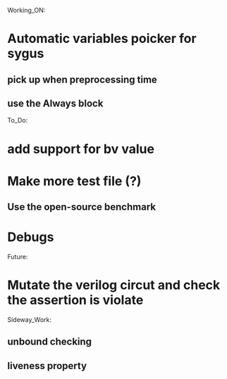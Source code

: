 Working_ON:
# Automatic variables poicker for sygus
## pick up when preprocessing time
## use the Always block


To_Do:
# add support for bv value

#   Make more test file (?)
##  Use the open-source benchmark

# Debugs

Future:
#   Mutate the verilog circut and check the assertion is violate

Sideway_Work: 
##  unbound checking
##  liveness property